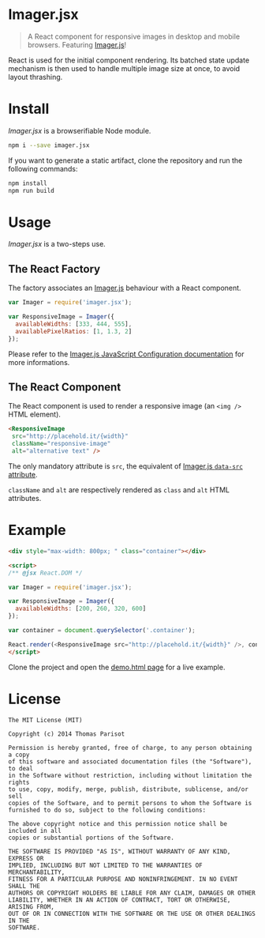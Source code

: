 # Imager.jsx

> A React component for responsive images in desktop and mobile browsers. Featuring [Imager.js](https://github.com/BBC-News/Imager.js)!

React is used for the initial component rendering.
Its batched state update mechanism is then used to handle multiple image size at once, to avoid layout thrashing.

# Install

*Imager.jsx* is a browserifiable Node module.

```bash
npm i --save imager.jsx
```

If you want to generate a static artifact, clone the repository and run the following commands:

```bash
npm install
npm run build
```

# Usage

*Imager.jsx* is a two-steps use.

## The React Factory

The factory associates an [Imager.js](https://github.com/BBC-News/Imager.js) behaviour with a React component.

```js
var Imager = require('imager.jsx');

var ResponsiveImage = Imager({
  availableWidths: [333, 444, 555],
  availablePixelRatios: [1, 1.3, 2]
});
```

Please refer to the [Imager.js JavaScript Configuration documentation](https://github.com/BBC-News/Imager.js#javascript-configuration) for more informations.

## The React Component

The React component is used to render a responsive image (an `<img />` HTML element).

```html
<ResponsiveImage
 src="http://placehold.it/{width}"
 className="responsive-image"
 alt="alternative text" />
```

The only mandatory attribute is `src`, the equivalent of [Imager.js `data-src` attribute](https://github.com/BBC-News/Imager.js#data-src).

`className` and `alt` are respectively rendered as `class` and `alt` HTML attributes.

# Example

```html
<div style="max-width: 800px; " class="container"></div>

<script>
/** @jsx React.DOM */

var Imager = require('imager.jsx');

var ResponsiveImage = Imager({
  availableWidths: [200, 260, 320, 600]
});

var container = document.querySelector('.container');

React.render(<ResponsiveImage src="http://placehold.it/{width}" />, container);
</script>
```

Clone the project and open the [demo.html page](demo/index.html) for a live example.

# License

    The MIT License (MIT)

    Copyright (c) 2014 Thomas Parisot

    Permission is hereby granted, free of charge, to any person obtaining a copy
    of this software and associated documentation files (the "Software"), to deal
    in the Software without restriction, including without limitation the rights
    to use, copy, modify, merge, publish, distribute, sublicense, and/or sell
    copies of the Software, and to permit persons to whom the Software is
    furnished to do so, subject to the following conditions:

    The above copyright notice and this permission notice shall be included in all
    copies or substantial portions of the Software.

    THE SOFTWARE IS PROVIDED "AS IS", WITHOUT WARRANTY OF ANY KIND, EXPRESS OR
    IMPLIED, INCLUDING BUT NOT LIMITED TO THE WARRANTIES OF MERCHANTABILITY,
    FITNESS FOR A PARTICULAR PURPOSE AND NONINFRINGEMENT. IN NO EVENT SHALL THE
    AUTHORS OR COPYRIGHT HOLDERS BE LIABLE FOR ANY CLAIM, DAMAGES OR OTHER
    LIABILITY, WHETHER IN AN ACTION OF CONTRACT, TORT OR OTHERWISE, ARISING FROM,
    OUT OF OR IN CONNECTION WITH THE SOFTWARE OR THE USE OR OTHER DEALINGS IN THE
    SOFTWARE.

